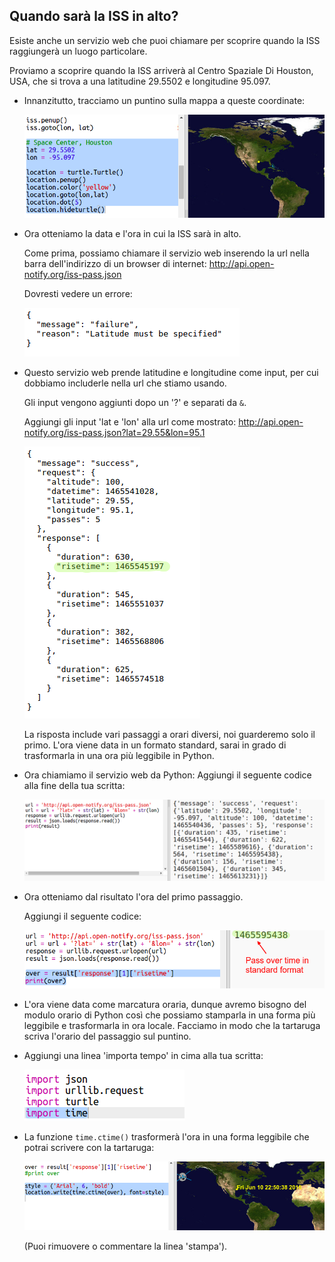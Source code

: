 

## Quando sarà la ISS in alto?

Esiste anche un servizio web che puoi chiamare per scoprire quando la ISS raggiungerà un luogo particolare.

Proviamo a scoprire quando la ISS arriverà al Centro Spaziale Di Houston, USA, che si trova a una latitudine 29.5502 e longitudine 95.097.

+ Innanzitutto, tracciamo un puntino sulla mappa a queste coordinate:

    ![screenshot](images/iss-houston.png)

+ Ora otteniamo la data e l'ora in cui la ISS sarà in alto.

    Come prima, possiamo chiamare il servizio web inserendo la url nella barra dell'indirizzo di un browser di internet: <a href="http://api.open-notify.org/iss-pass.json" target="_blank">http://api.open-notify.org/iss-pass.json</a>

    Dovresti vedere un errore:

    ![screenshot](images/iss-pass-error.png)

+ Questo servizio web prende latitudine e longitudine come input, per cui dobbiamo includerle nella url che stiamo usando.

    Gli input vengono aggiunti dopo un '?' e separati da `&`.

    Aggiungi gli input 'lat e 'lon' alla url come mostrato: <a href="http://api.open-notify.org/iss-pass.json?lat=29.55&lon=95.1" target="_blank">http://api.open-notify.org/iss-pass.json?lat=29.55&lon=95.1</a>

    ![screenshot](images/iss-passtimes.png)

    La risposta include vari passaggi a orari diversi, noi guarderemo solo il primo. L'ora viene data in un formato standard, sarai in grado di trasformarla in una ora più leggibile in Python.

+ Ora chiamiamo il servizio web da Python: Aggiungi il seguente codice alla fine della tua scritta:

    ![screenshot](images/iss-passover.png)

+ Ora otteniamo dal risultato l'ora del primo passaggio.

    Aggiungi il seguente codice:

    ![screenshot](images/iss-print-pass.png)


+ L'ora viene data come marcatura oraria, dunque avremo bisogno del modulo orario di Python così che possiamo stamparla in una forma più leggibile e trasformarla in ora locale. Facciamo in modo che la tartaruga scriva l'orario del passaggio sul puntino.

+ Aggiungi una linea 'importa tempo' in cima alla tua scritta:

    ![screenshot](images/iss-time.png)

+ La funzione `time.ctime()` trasformerà l'ora in una forma leggibile che potrai scrivere con la tartaruga:

    ![screenshot](images/iss-pass-write.png)

    (Puoi rimuovere o commentare la linea 'stampa').
